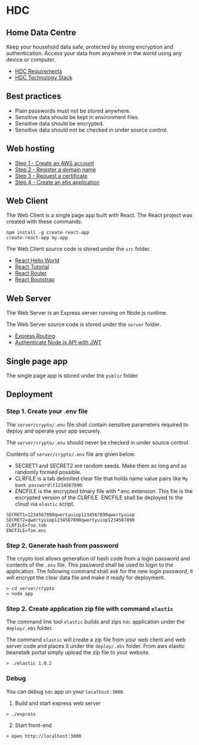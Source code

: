 # HDC
## Home Data Centre
Keep your household data safe, protected by strong encryption and authentication. Access your data from anywhere in the world using any device or computer.

- [HDC Requirements](http://68-kb.blogspot.com.au/2017/04/home-data-centre-hdc.html)
- [HDC Technology Stack](http://68-kb.blogspot.com.au/2017/04/hdc-technology-stack.html)

## Best practices

- Plain passwords must not be stored anywhere.
- Sensitive data should be kept in environment files.
- Sensitive data should be encrypted.
- Sensitive data should not be checked in under source control.

## Web hosting

- [Step 1 - Create an AWS account](http://68-kb.blogspot.com.au/2017/04/hdc-create-aws-account.html)
- [Step 2 - Register a domain name](http://68-kb.blogspot.com.au/2017/04/hdc-amazon-route-53.html)
- [Step 3 - Request a certificate](http://68-kb.blogspot.com.au/2017/04/hdc-aws-certficate-manager.html)
- [Step 4 - Create an ebs application](http://68-kb.blogspot.com.au/2017/04/step-4-create-application.html)

## Web Client
The Web Client is a single page app built with React. The React project was created with these commands:

```
npm install -g create-react-app
create-react-app my-app
```

The Web Client source code is stored under the `src` folder.

- [React Hello World](https://facebook.github.io/react/docs/hello-world.html)
- [React Tutorial](https://facebook.github.io/react/tutorial/tutorial.html)
- [React Router](https://reacttraining.com/react-router/web/guides/quick-start)
- [React Bootstrap](https://react-bootstrap.github.io/)

## Web Server
The Web Server is an Express server running on Node.js runtime. 

The Web Server source code is stored under the `server` folder.

- [Express Routing](https://expressjs.com/en/guide/routing.html)
- [Authenticate Node.js API with JWT](https://scotch.io/tutorials/authenticate-a-node-js-api-with-json-web-tokens)

## Single page app
The single page app is stored under the `public` folder.

## Deployment

### Step 1. Create your .env file

The `server/crypto/.env` file shall contain sensitive parameters required to deploy and operate your app securely.

The `server/crypto/.env` should never be checked in under source control.

Contents of `server/crypto/.env` file are given below.

*  SECRET1 and SECRET2 are random seeds. Make them as long and as randomly formed possible.
*  CLRFILE is a tab delimited clear file that holds name value pairs like `My bank password\t1234567890`.
* ENCFILE is the encrypted binary file with *.enc extension. This file is the encrypted version of the CLRFILE. ENCFILE shall be deployed to the cloud via `elastic` script.

```
SECRET1=1234567890qwertyuiop1234567890qwertyuiop
SECRET2=qwertyuiop1234567890qwertyuiop1234567890
CLRFILE=foo.tab
ENCFILE=foo.enc
```

### Step 2. Generate hash from password

The crypto tool allows generation of hash code from a login password and contents of the `.env` file. This password shall be used to login to the application. The following command shall ask for the new login password, it will encrypt the clear data file and make it ready for deployment. 

```
> cd server/crypto
> node app
```

### Step 2. Create application zip file with command `elastic`

The command line tool `elastic` builds and zips `hdc` application under the `deploy/.ebs` folder.

The command `elastic` will create a zip file from your web client and web server code and places it under the `deploy/.ebs` folder. From aws elastic beanstalk portal simply upload the zip file to your website.

```
> ./elastic 1.0.2
```

### Debug

You can debug `hdc` app on your `localhost:3000`. 
1. Build and start express web server
```
> ./express
```
2. Start front-end
```
> open http://localhost:3000
```
